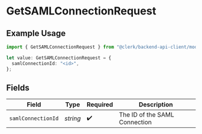 # GetSAMLConnectionRequest

## Example Usage

```typescript
import { GetSAMLConnectionRequest } from "@clerk/backend-api-client/models/operations";

let value: GetSAMLConnectionRequest = {
  samlConnectionId: "<id>",
};
```

## Fields

| Field                         | Type                          | Required                      | Description                   |
| ----------------------------- | ----------------------------- | ----------------------------- | ----------------------------- |
| `samlConnectionId`            | *string*                      | :heavy_check_mark:            | The ID of the SAML Connection |
